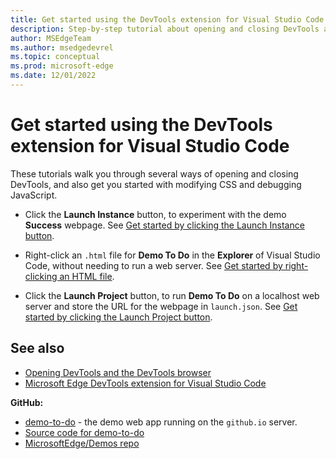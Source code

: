 ```yaml
---
title: Get started using the DevTools extension for Visual Studio Code
description: Step-by-step tutorial about opening and closing DevTools and using it to modify CSS and debug JavaScript.
author: MSEdgeTeam
ms.author: msedgedevrel
ms.topic: conceptual
ms.prod: microsoft-edge
ms.date: 12/01/2022
---
```

# Get started using the DevTools extension for Visual Studio Code

These tutorials walk you through several ways of opening and closing DevTools, and also get you started with modifying CSS and debugging JavaScript.

*  Click the **Launch Instance** button, to experiment with the demo **Success** webpage.  See [Get started by clicking the Launch Instance button](./get-started-launch-instance.md).

*  Right-click an `.html` file for **Demo To Do** in the **Explorer** of Visual Studio Code, without needing to run a web server.  See [Get started by right-clicking an HTML file](./get-started-right-click-html.md).

*  Click the **Launch Project** button, to run **Demo To Do** on a localhost web server and store the URL for the webpage in `launch.json`.  See [Get started by clicking the Launch Project button](./get-started-launch-project.md).


<!-- ====================================================================== -->
## See also

* [Opening DevTools and the DevTools browser](./open-devtools-and-embedded-browser.md)
* [Microsoft Edge DevTools extension for Visual Studio Code](../microsoft-edge-devtools-extension.md)

**GitHub:**

* [demo-to-do](https://microsoftedge.github.io/Demos/demo-to-do/) - the demo web app running on the `github.io` server.
* [Source code for demo-to-do](https://github.com/MicrosoftEdge/Demos/tree/main/demo-to-do)
* [MicrosoftEdge/Demos repo](https://github.com/MicrosoftEdge/Demos)
